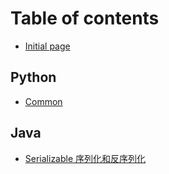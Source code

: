 # Table of contents

* [Initial page](README.md)

## Python

* [Common](python/common.md)

## Java

* [Serializable  序列化和反序列化](java/serializable-xu-lie-hua-he-fan-xu-lie-hua.md)

